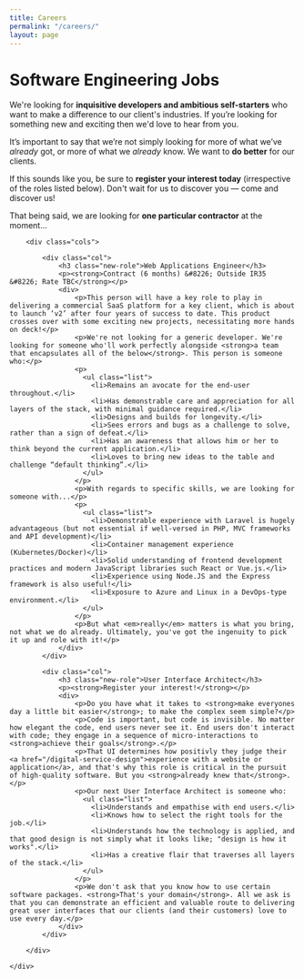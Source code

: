 ```yaml
---
title: Careers
permalink: "/careers/"
layout: page
---
```


<div class="panel compare img-3">
    <div class="col left"></div>
    <div class="col center">
        <div class="skew">
      		<div class="col col-1">
                  <div class="over">
                      <h1>Software Engineering Jobs</h1>
                      <p>We're looking for <strong>inquisitive developers and ambitious self-starters</strong> who want to make a difference to our client's industries. If you’re looking for something new and exciting then we'd love to hear from you.</p>
                      <p>It’s important to say that we’re not simply looking for more of what we’ve <em>already</em> got, or more of what we <em>already</em> know. We want to <strong>do better</strong> for our clients.</p>
                      <p>If this sounds like you, be sure to <strong>register your interest today</strong> (irrespective of the roles listed below). Don't wait for us to discover you &#8212; come and discover us!</p>
                      <p>That being said, we are looking for <strong>one particular contractor</strong> at the moment...</p>
                  </div>
      		</div>
      		<div class="col col-2 collapse"></div>
        </div>
    </div>
    <div class="col right"></div>
</div>

<div class="panel content compact">
    <div class="container">

        <div class="cols">

            <div class="col">
                <h3 class="new-role">Web Applications Engineer</h3>
                <p><strong>Contract (6 months) &#8226; Outside IR35 &#8226; Rate TBC</strong></p>
                <div>
                    <p>This person will have a key role to play in delivering a commercial SaaS platform for a key client, which is about to launch ‘v2’ after four years of success to date. This product crosses over with some exciting new projects, necessitating more hands on deck!</p>
                    <p>We're not looking for a generic developer. We're looking for someone who'll work perfectly alongside <strong>a team that encapsulates all of the below</strong>. This person is someone who:</p>
                    <p>
                      <ul class="list">
                        <li>Remains an avocate for the end-user throughout.</li>
                        <li>Has demonstrable care and appreciation for all layers of the stack, with minimal guidance required.</li>
                        <li>Designs and builds for longevity.</li>
                        <li>Sees errors and bugs as a challenge to solve, rather than a sign of defeat.</li>
                        <li>Has an awareness that allows him or her to think beyond the current application.</li>
                        <li>Loves to bring new ideas to the table and challenge “default thinking”.</li>
                      </ul>
                    </p>
                    <p>With regards to specific skills, we are looking for someone with...</p>
                    <p>
                      <ul class="list">
                        <li>Demonstrable experience with Laravel is hugely advantageous (but not essential if well-versed in PHP, MVC frameworks and API development)</li>
                        <li>Container management experience (Kubernetes/Docker)</li>
                        <li>Solid understanding of frontend development practices and modern JavaScript libraries such React or Vue.js.</li>
                        <li>Experience using Node.JS and the Express framework is also useful!</li>
                        <li>Exposure to Azure and Linux in a DevOps-type environment.</li>
                      </ul>
                    </p>
                    <p>But what <em>really</em> matters is what you bring, not what we do already. Ultimately, you've got the ingenuity to pick it up and role with it!</p>
                </div>
            </div>

            <div class="col">
                <h3 class="new-role">User Interface Architect</h3>
                <p><strong>Register your interest!</strong></p>
                <div>
                    <p>Do you have what it takes to <strong>make everyones day a little bit easier</strong>; to make the complex seem simple?</p>
                    <p>Code is important, but code is invisible. No matter how elegant the code, end users never see it. End users don't interact with code; they engage in a sequence of micro-interactions to <strong>achieve their goals</strong>.</p>
                    <p>That UI determines how positivly they judge their <a href="/digital-service-design">experience with a website or application</a>, and that's why this role is critical in the pursuit of high-quality software. But you <strong>already knew that</strong>.</p>
                    <p>Our next User Interface Architect is someone who:
                      <ul class="list">
                        <li>Understands and empathise with end users.</li>
                        <li>Knows how to select the right tools for the job.</li>
                        <li>Understands how the technology is applied, and that good design is not simply what it looks like; "design is how it works".</li>
                        <li>Has a creative flair that traverses all layers of the stack.</li>
                      </ul>
                    </p>
                    <p>We don't ask that you know how to use certain software packages. <strong>That's your domain</strong>. All we ask is that you can demonstrate an efficient and valuable route to delivering great user interfaces that our clients (and their customers) love to use every day.</p>
                </div>
            </div>

        </div>

    </div>
</div>
